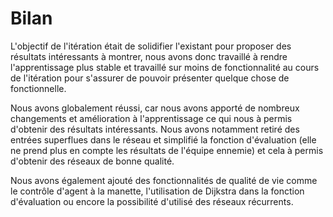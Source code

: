 # Bilan

L'objectif de l'itération était de solidifier l'existant pour proposer des résultats intéressants à montrer,
nous avons donc travaillé à rendre l'apprentissage plus stable et travaillé sur moins de fonctionnalité au
cours de l'itération pour s'assurer de pouvoir présenter quelque chose de fonctionnelle.

Nous avons globalement réussi, car nous avons apporté de nombreux changements et amélioration à l'apprentissage
ce qui nous à permis d'obtenir des résultats intéressants. Nous avons notamment retiré des entrées superflues dans le
réseau et simplifié la fonction d'évaluation (elle ne prend plus en compte les résultats de l'équipe ennemie) et cela
à permis d'obtenir des réseaux de bonne qualité.

Nous avons également ajouté des fonctionnalités de qualité de vie comme le contrôle d'agent à la manette, l'utilisation
de Dijkstra dans la fonction d'évaluation ou encore la possibilité d'utilisé des réseaux récurrents.
